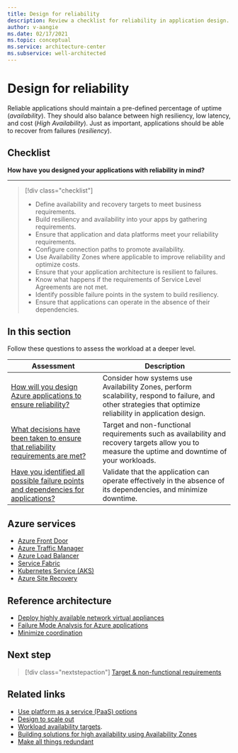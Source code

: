 ```yaml
---
title: Design for reliability
description: Review a checklist for reliability in application design. Considerations include uptime (availability), high resiliency, low latency, and cost.
author: v-aangie
ms.date: 02/17/2021
ms.topic: conceptual
ms.service: architecture-center
ms.subservice: well-architected
---
```


# Design for reliability

Reliable applications should maintain a pre-defined percentage of uptime (*availability*). They should also balance between high resiliency, low latency, and cost (*High Availability*). Just as important, applications should be able to recover from failures (*resiliency*).

## Checklist

**How have you designed your applications with reliability in mind?**
***

> [!div class="checklist"]
> - Define availability and recovery targets to meet business requirements.
> - Build resiliency and availability into your apps by gathering requirements.
> - Ensure that application and data platforms meet your reliability requirements.
> - Configure connection paths to promote availability.
> - Use Availability Zones where applicable to improve reliability and optimize costs.
> - Ensure that your application architecture is resilient to failures.
> - Know what happens if the requirements of Service Level Agreements are not met.
> - Identify possible failure points in the system to build resiliency.
> - Ensure that applications can operate in the absence of their dependencies.
  
## In this section

Follow these questions to assess the workload at a deeper level.

| Assessment | Description |
| ------------- | ------------- |
| [How will you design Azure applications to ensure reliability?](./app-design.md) | Consider how systems use Availability Zones, perform scalability, respond to failure, and other strategies that optimize reliability in application design.
| [What decisions have been taken to ensure that reliability requirements are met?](./design-requirements.md) | Target and non-functional requirements such as availability and recovery targets allow you to measure the uptime and downtime of your workloads.
| [Have you identified all possible failure points and dependencies for applications?](./design-resiliency.md) | Validate that the application can operate effectively in the absence of its dependencies, and minimize downtime.

## Azure services

- [Azure Front Door](/azure/frontdoor/front-door-overview)
- [Azure Traffic Manager](/azure/traffic-manager/traffic-manager-overview)
- [Azure Load Balancer](/azure/load-balancer/load-balancer-overview)
- [Service Fabric](/azure/service-fabric/service-fabric-overview)
- [Kubernetes Service (AKS)](/azure/aks/intro-kubernetes)
- [Azure Site Recovery](/azure/site-recovery/site-recovery-overview)

## Reference architecture

- [Deploy highly available network virtual appliances](../../reference-architectures/dmz/nva-ha.yml)
- [Failure Mode Analysis for Azure applications](../../resiliency/failure-mode-analysis.md)
- [Minimize coordination](../../guide/design-principles/minimize-coordination.md)

## Next step

>[!div class="nextstepaction"]
>[Target & non-functional requirements](./design-requirements.md)

## Related links

- [Use platform as a service (PaaS) options](../../guide/design-principles/managed-services.md)  
- [Design to scale out](../../guide/design-principles/scale-out.md)
- [Workload availability targets](./business-metrics.md).
- [Building solutions for high availability using Availability Zones](../../high-availability/building-solutions-for-high-availability.md)
- [Make all things redundant](../../guide/design-principles/redundancy.md)
